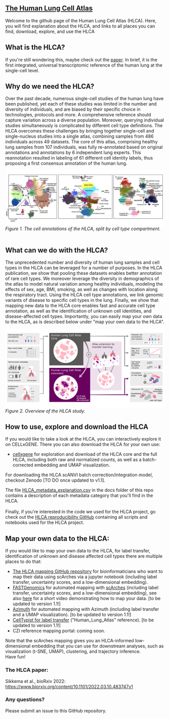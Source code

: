 ## [The Human Lung Cell Atlas](https://www.biorxiv.org/content/10.1101/2022.03.10.483747v1)

Welcome to the github page of the Human Lung Cell Atlas (HLCA). Here, you will find explanation about the HLCA, and links to all places you can find, download, explore, and use the HLCA

## What is the HLCA?
If you're still wondering this, maybe check out the [paper](https://www.biorxiv.org/content/10.1101/2022.03.10.483747v1). In brief, it is the first integrated, universal transcriptomic reference of the human lung at the single-cell level.

## Why do we need the HLCA?
Over the past decade, numerous single-cell studies of the human lung have been published, yet each of these studies was limited in the number and diversity of individuals, and are biased by their specific choice in technologies, protocols and more. A comprehensive reference should capture variation across a diverse population. Moreover, querying individual studies simultaneously is complicated by different cell type definitions. The HLCA overcomes these challenges by bringing together single-cell and single-nucleus studies into a single atlas, combining samples from 486 individuals across 49 datasets. The core of this atlas, comprising healthy lung samples from 107 individuals, was fully re-annotated based on original annotations and annotations by 6 independent lung experts. This reannotation resulted in labeling of 61 different cell identity labels, thus proposing a first consensus annotation of the human lung.


<img src="./figs/HLCA_annotations_umaps.png"><br>
*Figure 1. The cell annotations of the HLCA, split by cell type compartment.*
<br>
<br>

## What can we do with the HLCA?
The unprecedented number and diversity of human lung samples and cell types in the HLCA can be leveraged for a number of purposes. In the HLCA publication, we show that pooling these datasets enables better annotation of rare cell types. We moreover leverage the diversity in demographics of the atlas to model natural variation among healthy individuals, modeling the effects of sex, age, BMI, smoking, as well as changes with location along the respiratory tract. Using the HLCA cell type annotations, we link genomic variants of disease to specific cell types in the lung. Finally, we show that mapping new data to the HLCA core enables fast and accurate cell type annotation, as well as the identification of unknown cell identities, and disease-affected cell types. Importantly, you can easily map your own data to the HLCA, as is described below under "map your own data to the HLCA". <br>

<img src="./figs/HLCA_overview.png"><br>
*Figure 2. Overview of the HLCA study.*
<br>
## How to use, explore and download the HLCA
If you would like to take a look at the HLCA, you can interactively explore it on CELLxGENE. There you can also download the HLCA for your own use:<br> 
- [cellxgene](https://cellxgene.cziscience.com/collections/6f6d381a-7701-4781-935c-db10d30de293) for exploration and download of the HLCA core and the full HLCA, including both raw and normalized counts, as well as a batch-corrected embedding and UMAP visualization.<br> 

For downloading the HLCA scANVI batch correction/integration model, checkout Zenodo [TO DO once updated to v1.1].<br>

The file [HLCA_metadata_explanation.csv](./docs/HLCA_metadata_explanation.csv) in the docs folder of this repo contains a description of each metadata category that you'll find in the HLCA.<br><br>
Finally, if you're interested in the code we used for the HLCA project, go check out the [HLCA reproducibility GitHub](https://github.com/LungCellAtlas/HLCA_reproducibility) containing all scripts and notebooks used for the HLCA project.<br>

## Map your own data to the HLCA:
If you would like to map your own data to the HLCA, for label transfer, identification of unknown and disease affected cell types there are multiple places to do that:<br>  
- [The HLCA mapping GitHub repository](https://github.com/LungCellAtlas/mapping_data_to_the_HLCA) for bioinformaticians who want to map their data using scArches via a jupyter notebook  (including label transfer, uncertainty scores, and a low-dimensional embedding).<br>
- [FASTGenomics](https://beta.fastgenomics.org/analyses/detail-analysis-d85cb82af90d42bd9bc3086c1dc035c1#Result&scArches) for automated mapping with [scArches](https://www.nature.com/articles/s41587-021-01001-7) (including label transfer, uncertainty scores, and a low-dimensional embedding), see also [here](docs/fastgenomics-hlca-mapping.gif) for a short video demonstrating how to map your data. [to be updated to version 1.1!]<br>
- [Azimuth](https://app.azimuth.hubmapconsortium.org/app/human-lung-v2) for automated mapping with Azimuth (including label transfer and a UMAP visualization). [to be updated to version 1.1!] 
- [CellTypist for label transfer](https://t.co/stkbmLeSId) ("Human_Lung_Atlas" reference). [to be updated to version 1.1!]
- CZI reference mapping portal: coming soon.<br>

Note that the scArches mapping gives you an HLCA-informed low-dimensional embedding that you can use for downstream analyses, such as visualization (t-SNE, UMAP), clustering, and trajectory inference.<br>
Have fun!

### The HLCA paper:
Sikkema et al., bioRxiv 2022: https://www.biorxiv.org/content/10.1101/2022.03.10.483747v1

### Any questions?
Please submit an issue to this GitHub repository.
